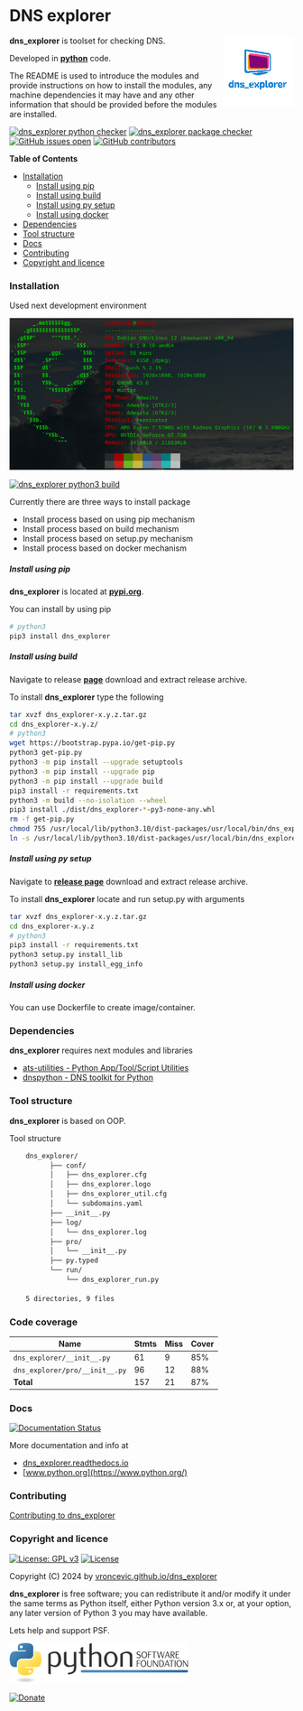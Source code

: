 # DNS explorer

<img align="right" src="https://raw.githubusercontent.com/vroncevic/dns_explorer/dev/docs/dns_explorer_logo.png" width="25%">

**dns_explorer** is toolset for checking DNS.

Developed in **[python](https://www.python.org/)** code.

The README is used to introduce the modules and provide instructions on
how to install the modules, any machine dependencies it may have and any
other information that should be provided before the modules are installed.

[![dns_explorer python checker](https://github.com/vroncevic/dns_explorer/actions/workflows/dns_explorer_python_checker.yml/badge.svg)](https://github.com/vroncevic/dns_explorer/actions/workflows/dns_explorer_python_checker.yml) [![dns_explorer package checker](https://github.com/vroncevic/dns_explorer/actions/workflows/dns_explorer_package_checker.yml/badge.svg)](https://github.com/vroncevic/dns_explorer/actions/workflows/dns_explorer_package.yml) [![GitHub issues open](https://img.shields.io/github/issues/vroncevic/dns_explorer.svg)](https://github.com/vroncevic/dns_explorer/issues) [![GitHub contributors](https://img.shields.io/github/contributors/vroncevic/dns_explorer.svg)](https://github.com/vroncevic/dns_explorer/graphs/contributors)

<!-- START doctoc generated TOC please keep comment here to allow auto update -->
<!-- DON'T EDIT THIS SECTION, INSTEAD RE-RUN doctoc TO UPDATE -->
**Table of Contents**

- [Installation](#installation)
    - [Install using pip](#install-using-pip)
    - [Install using build](#install-using-build)
    - [Install using py setup](#install-using-py-setup)
    - [Install using docker](#install-using-docker)
- [Dependencies](#dependencies)
- [Tool structure](#tool-structure)
- [Docs](#docs)
- [Contributing](#contributing)
- [Copyright and licence](#copyright-and-licence)

<!-- END doctoc generated TOC please keep comment here to allow auto update -->

### Installation

Used next development environment

![debian linux os](https://raw.githubusercontent.com/vroncevic/dns_explorer/dev/docs/debtux.png)

[![dns_explorer python3 build](https://github.com/vroncevic/dns_explorer/actions/workflows/dns_explorer_python3_build.yml/badge.svg)](https://github.com/vroncevic/dns_explorer/actions/workflows/dns_explorer_python3_build.yml)

Currently there are three ways to install package
* Install process based on using pip mechanism
* Install process based on build mechanism
* Install process based on setup.py mechanism
* Install process based on docker mechanism

##### Install using pip

**dns_explorer** is located at **[pypi.org](https://pypi.org/project/dns_explorer/)**.

You can install by using pip

```bash
# python3
pip3 install dns_explorer
```

##### Install using build

Navigate to release **[page](https://github.com/vroncevic/dns_explorer/releases/)** download and extract release archive.

To install **dns_explorer** type the following

```bash
tar xvzf dns_explorer-x.y.z.tar.gz
cd dns_explorer-x.y.z/
# python3
wget https://bootstrap.pypa.io/get-pip.py
python3 get-pip.py 
python3 -m pip install --upgrade setuptools
python3 -m pip install --upgrade pip
python3 -m pip install --upgrade build
pip3 install -r requirements.txt
python3 -m build --no-isolation --wheel
pip3 install ./dist/dns_explorer-*-py3-none-any.whl
rm -f get-pip.py
chmod 755 /usr/local/lib/python3.10/dist-packages/usr/local/bin/dns_explorer_run.py
ln -s /usr/local/lib/python3.10/dist-packages/usr/local/bin/dns_explorer_run.py /usr/local/bin/dns_explorer_run.py
```

##### Install using py setup

Navigate to **[release page](https://github.com/vroncevic/dns_explorer/releases)** download and extract release archive.

To install **dns_explorer** locate and run setup.py with arguments

```bash
tar xvzf dns_explorer-x.y.z.tar.gz
cd dns_explorer-x.y.z
# python3
pip3 install -r requirements.txt
python3 setup.py install_lib
python3 setup.py install_egg_info
```

##### Install using docker

You can use Dockerfile to create image/container.

### Dependencies

**dns_explorer** requires next modules and libraries

* [ats-utilities - Python App/Tool/Script Utilities](https://pypi.org/project/ats-utilities/)
* [dnspython - DNS toolkit for Python](https://pypi.org/project/dnspython/)

### Tool structure

**dns_explorer** is based on OOP.

Tool structure

```bash
    dns_explorer/
          ├── conf/
          │   ├── dns_explorer.cfg
          │   ├── dns_explorer.logo
          │   ├── dns_explorer_util.cfg
          │   └── subdomains.yaml
          ├── __init__.py
          ├── log/
          │   └── dns_explorer.log
          ├── pro/
          │   └── __init__.py
          ├── py.typed
          └── run/
              └── dns_explorer_run.py
    
    5 directories, 9 files
```

### Code coverage

| Name | Stmts | Miss | Cover |
|------|-------|------|-------|
| `dns_explorer/__init__.py` | 61 | 9 | 85% |
| `dns_explorer/pro/__init__.py` | 96 | 12 | 88% |
| **Total** | 157 | 21 | 87% |

### Docs

[![Documentation Status](https://readthedocs.org/projects/dns_explorer/badge/?version=latest)](https://dns-explorer.readthedocs.io/en/latest/?badge=latest)

More documentation and info at

* [dns_explorer.readthedocs.io](https://dns-explorer.readthedocs.io)
* [www.python.org](https://www.python.org/)

### Contributing

[Contributing to dns_explorer](CONTRIBUTING.md)

### Copyright and licence

[![License: GPL v3](https://img.shields.io/badge/License-GPLv3-blue.svg)](https://www.gnu.org/licenses/gpl-3.0) [![License](https://img.shields.io/badge/License-Apache%202.0-blue.svg)](https://opensource.org/licenses/Apache-2.0)

Copyright (C) 2024 by [vroncevic.github.io/dns_explorer](https://vroncevic.github.io/dns_explorer)

**dns_explorer** is free software; you can redistribute it and/or modify
it under the same terms as Python itself, either Python version 3.x or,
at your option, any later version of Python 3 you may have available.

Lets help and support PSF.

[![Python Software Foundation](https://raw.githubusercontent.com/vroncevic/dns_explorer/dev/docs/psf-logo-alpha.png)](https://www.python.org/psf/)

[![Donate](https://www.paypalobjects.com/en_US/i/btn/btn_donateCC_LG.gif)](https://www.python.org/psf/donations/)
